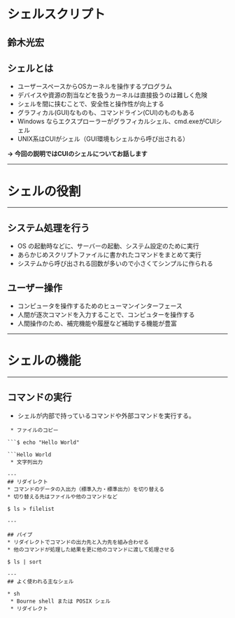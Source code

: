 # シェルスクリプト

鈴木光宏
---

## シェルとは

* ユーザースペースからOSカーネルを操作するプログラム
 * デバイスや資源の割当などを扱うカーネルは直接扱うのは難しく危険
 * シェルを間に挟むことで、安全性と操作性が向上する
* グラフィカル(GUI)なものも、コマンドライン(CUI)のものもある
 * Windows ならエクスプローラーがグラフィカルシェル、cmd.exeがCUIシェル
 * UNIX系はCUIがシェル（GUI環境もシェルから呼び出される）

**→ 今回の説明ではCUIのシェルについてお話します**

---
# シェルの役割
---
## システム処理を行う

* OS の起動時などに、サーバーの起動、システム設定のために実行
* あらかじめスクリプトファイルに書かれたコマンドをまとめて実行
* システムから呼び出される回数が多いので小さくてシンプルに作られる
 
## ユーザー操作

* コンピュータを操作するためのヒューマンインターフェース
* 人間が逐次コマンドを入力することで、コンピュターを操作する
* 人間操作のため、補完機能や履歴など補助する機能が豊富

---
# シェルの機能
---
## コマンドの実行
* シェルが内部で持っているコマンドや外部コマンドを実行する。

```$ cp a.txt b.txt
 * ファイルのコピー

```$ echo "Hello World"

```Hello World
 * 文字列出力

---
## リダイレクト
* コマンドのデータの入出力（標準入力・標準出力）を切り替える
* 切り替える先はファイルや他のコマンドなど

$ ls > filelist

---

## パイプ
* リダイレクトでコマンドの出力先と入力先を組み合わせる
* 他のコマンドが処理した結果を更に他のコマンドに渡して処理させる

$ ls | sort 

---
## よく使われる主なシェル

* sh
 * Bourne shell または POSIX シェル
 * リダイレクト

